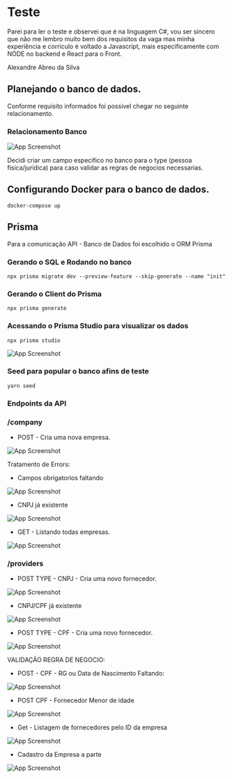 # Teste

Parei para ler o teste e observei que é na linguagem C#, vou ser sincero que não me lembro muito bem dos requisitos da vaga mas minha experiência e corriculo é voltado a Javascript, mais especificamente com NODE no backend e React para o Front.


Alexandre Abreu da Silva

##  Planejando o banco de dados.

Conforme requisito informados foi possivel chegar no seguinte relacionamento.


### Relacionamento Banco

![App Screenshot](screenshots/relac.png)

Decidi criar um campo especifico no banco para o type 
(pessoa fisica/juridica) para caso validar as regras de negocios necessarias.

## Configurando Docker para o banco de dados.

`docker-compose up`


## Prisma

Para a comunicação API - Banco de Dados foi escolhido o ORM Prisma

### Gerando o SQL e Rodando no banco

`npx prisma migrate dev --preview-feature --skip-generate --name "init"`

### Gerando o Client do Prisma

`npx prisma generate`

### Acessando o Prisma Studio para visualizar os dados

`npx prisma studio`

![App Screenshot](screenshots/prisma-studio.png)


### Seed para popular o banco afins de teste

`yarn seed`

### Endpoints da API


### /company

* POST - Cria uma nova empresa.

![App Screenshot](screenshots/post-company-ok.png)

Tratamento de Errors:

* Campos obrigatorios faltando

![App Screenshot](screenshots/post-company-missingdata.png)

* CNPJ já existente

![App Screenshot](screenshots/post-company-exists.png)

* GET - Listando todas empresas.

![App Screenshot](screenshots/get-company.png)


### /providers

* POST TYPE - CNPJ - Cria uma novo fornecedor.

![App Screenshot](screenshots/post-provider-ok.png)

* CNPJ/CPF já existente

![App Screenshot](screenshots/post-provider-exists.png)

* POST TYPE - CPF - Cria uma novo fornecedor.

![App Screenshot](screenshots/post-providerCpf-ok.png)

VALIDAÇÃO REGRA DE NEGOCIO: 

* POST - CPF - RG ou Data de Nascimento Faltando:

![App Screenshot](screenshots/post-providerCpf-missingData.png)

* POST CPF - Fornecedor Menor de idade

![App Screenshot](screenshots/post-providerCpf-menor.png)

* Get - Listagem de fornecedores pelo ID da empresa

![App Screenshot](screenshots/get-provider-ok.png)

* Cadastro da Empresa a parte

![App Screenshot](screenshots/post-providerCompany-ok.png)
